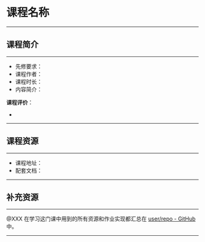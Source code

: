 # 课程名称

****

## 课程简介

****

- 先修要求：
- 课程作者：
- 课程时长：
- 内容简介：

**课程评价**：

* 

<!-- 介绍学习该门课程主观感受，内容包括但不限于：
    （1）课程覆盖的知识点范围
    （2）与同类课程相比它的优势与特点
    （3）学习这门课程的体验与感受
    （4）自学这门课的注意点（踩过的坑、难度预警等等）
    （5）... ...
-->

****

## 课程资源

****

- 课程地址：
- 配套文档：

****

## 补充资源

****

@XXX 在学习这门课中用到的所有资源和作业实现都汇总在 [user/repo - GitHub](https://github.com/user/repo) 中。

****